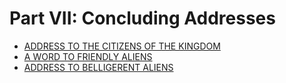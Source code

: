 # Part VII: Concluding Addresses

- [ADDRESS TO THE CITIZENS OF THE KINGDOM](01-address-to-the-citizens-of-the-kingdom.md)
- [A WORD TO FRIENDLY ALIENS](02-a-word-to-friendly-aliens.md)
- [ADDRESS TO BELLIGERENT ALIENS](03-address-to-belligerent-aliens.md)